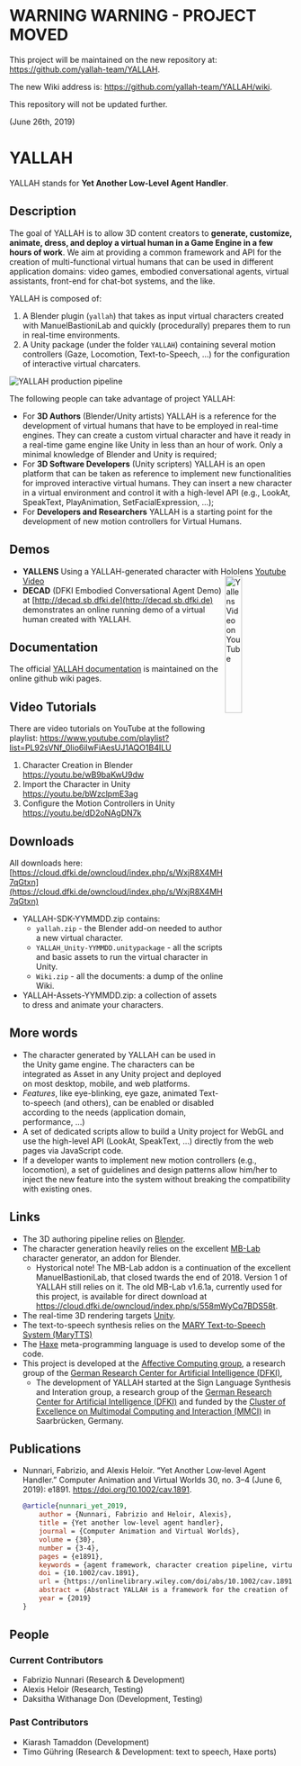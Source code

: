 # WARNING WARNING - PROJECT MOVED

This project will be maintained on the new repository at: <https://github.com/yallah-team/YALLAH>.

The new Wiki address is: <https://github.com/yallah-team/YALLAH/wiki>.

This repository will not be updated further.

(June 26th, 2019)

# YALLAH

YALLAH stands for **Yet Another Low-Level Agent Handler**.

## Description

The goal of YALLAH is to allow 3D content creators to **generate, customize, animate, dress, and deploy a virtual human in a Game Engine in a few hours of work**. We aim at providing a common framework and API for the creation of multi-functional virtual humans that can be used in different application domains: video games, embodied conversational agents, virtual assistants, front-end for chat-bot systems, and the like.

YALLAH is composed of:

1. A Blender plugin (`yallah`) that takes as input virtual characters created with ManuelBastioniLab and quickly (procedurally) prepares them to run in real-time environments.
2. A Unity package (under the folder `YALLAH`) containing several motion controllers (Gaze, Locomotion, Text-to-Speech, ...) for the configuration of interactive virtual charcaters.

![YALLAH production pipeline](Docs/YALLAH%20Pipeline.png)

The following people can take advantage of project YALLAH:

* For **3D Authors** (Blender/Unity artists) YALLAH is a reference for the development of virtual humans that have to be employed in real-time engines. They can create a custom virtual character and have it ready in a real-time game engine like Unity in less than an hour of work. Only a minimal knowledge of Blender and Unity is required;
* For **3D Software Developers** (Unity scripters) YALLAH is an open platform that can be taken as reference to implement new functionalities for improved interactive virtual humans. They can insert a new character in a virtual environment and control it with a high-level API (e.g., LookAt, SpeakText, PlayAnimation, SetFacialExpression, ...);
* For **Developers and Researchers** YALLAH is a starting point for the development of new motion controllers for Virtual Humans.

## Demos

* **YALLENS** Using a YALLAH-generated character with Hololens 
  <a href="http://www.youtube.com/watch?v=LcQ5Rn45EeI" target="_blank">Youtube Video <img src="Docs/Yallens-screenshot.png" alt="Yallens Video on YouTube" width="25%"  style="float: right;" /></a>
* **DECAD** (DFKI Embodied Conversational Agent Demo) at [http://decad.sb.dfki.de](http://decad.sb.dfki.de) demonstrates an online running demo of a virtual human created with YALLAH.

## Documentation

The official [YALLAH documentation](https://github.com/yallah-team/YALLAH/wiki) is maintained on the online github wiki pages.

## Video Tutorials

There are video tutorials on YouTube at the following playlist: <https://www.youtube.com/playlist?list=PL92sVNf_0lio6ilwFiAesUJ1AQO1B4ILU>

1. Character Creation in Blender <https://youtu.be/wB9baKwU9dw>
2. Import the Character in Unity <https://youtu.be/bWzclpmE3ag>
3. Configure the Motion Controllers in Unity <https://youtu.be/dD2oNAgDN7k>

## Downloads

All downloads here: [https://cloud.dfki.de/owncloud/index.php/s/WxjR8X4MH7qGtxn](https://cloud.dfki.de/owncloud/index.php/s/WxjR8X4MH7qGtxn)

* YALLAH-SDK-YYMMDD.zip contains:
  * `yallah.zip` - the Blender add-on needed to author a new virtual character.
  * `YALLAH_Unity-YYMMDD.unitypackage` - all the scripts and basic assets to run the virtual character in Unity.
  * `Wiki.zip` - all the documents: a dump of the online Wiki.
* YALLAH-Assets-YYMMDD.zip: a collection of assets to dress and animate your characters.

## More words

* The character generated by YALLAH can be used in the Unity game engine. The characters can be integrated as Asset in any Unity project and deployed on most desktop, mobile, and web platforms.
* _Features_, like eye-blinking, eye gaze, animated Text-to-speech (and others), can be enabled or disabled according to the needs (application domain, performance, ...)
* A set of dedicated scripts allow to build a Unity project for WebGL and use the high-level API (LookAt, SpeakText, ...) directly from the web pages via JavaScript code.
* If a developer wants to implement new motion controllers (e.g., locomotion), a set of guidelines and design patterns allow him/her to inject the new feature into the system without breaking the compatibility with existing ones.

## Links

* The 3D authoring pipeline relies on [Blender](https://www.blender.org/).
* The character generation heavily relies on the excellent [MB-Lab](https://github.com/animate1978/MB-Lab) character generator, an addon for Blender.
  * Hystorical note! The MB-Lab addon is a continuation of the excellent ManuelBastioniLab, that closed twards the end of 2018. Version 1 of YALLAH still relies on it. The old MB-Lab v1.6.1a, currently used for this project, is available for direct download at <https://cloud.dfki.de/owncloud/index.php/s/558mWyCq7BDS58t>.
* The real-time 3D rendering targets [Unity](https://unity3d.com/).
* The text-to-speech synthesis relies on the [MARY Text-to-Speech System (MaryTTS)](http://mary.dfki.de/)
* The [Haxe](https://haxe.org/) meta-programming language is used to develop some of the code.
* This project is developed at the [Affective Computing group](https://affective.dfki.de), a research group of the [German Research Center for Artificial Intelligence (DFKI)](https://www.dfki.de/),
  * The development of YALLAH started at the Sign Language Synthesis and Interation group,
  a research group of the [German Research Center for Artificial Intelligence (DFKI)](https://www.dfki.de/)
  and funded by the [Cluster of Excellence on Multimodal Computing and Interaction (MMCI)](http://www.mmci.uni-saarland.de/) in Saarbrücken, Germany.

## Publications

* Nunnari, Fabrizio, and Alexis Heloir. “Yet Another Low‐level Agent Handler.” Computer Animation and Virtual Worlds 30, no. 3–4 (June 6, 2019): e1891. <https://doi.org/10.1002/cav.1891>.

    ```bibtex
    @article{nunnari_yet_2019,
        author = {Nunnari, Fabrizio and Heloir, Alexis},
        title = {Yet another low-level agent handler},
        journal = {Computer Animation and Virtual Worlds},
        volume = {30},
        number = {3-4},
        pages = {e1891},
        keywords = {agent framework, character creation pipeline, virtual human},
        doi = {10.1002/cav.1891},
        url = {https://onlinelibrary.wiley.com/doi/abs/10.1002/cav.1891},
        abstract = {Abstract YALLAH is a framework for the creation of real-time interactive virtual humans. Its production pipeline supports the continuous, parallel development of both the character and the software, and allows users for the deployment of a new character in a few hours of work. YALLAH is based on freely available software, mostly open-source, and its modular software architecture provides a framework for the seamless integration of new features. Finally, thanks to transpilation, the whole framework is conceived to accommodate multiple game engines.},
        year = {2019}
    }
    ```

## People

### Current Contributors

* Fabrizio Nunnari (Research & Development)
* Alexis Heloir (Research, Testing)
* Daksitha Withanage Don (Development, Testing)

### Past Contributors

* Kiarash Tamaddon (Development)
* Timo Gühring (Research & Development: text to speech, Haxe ports)
